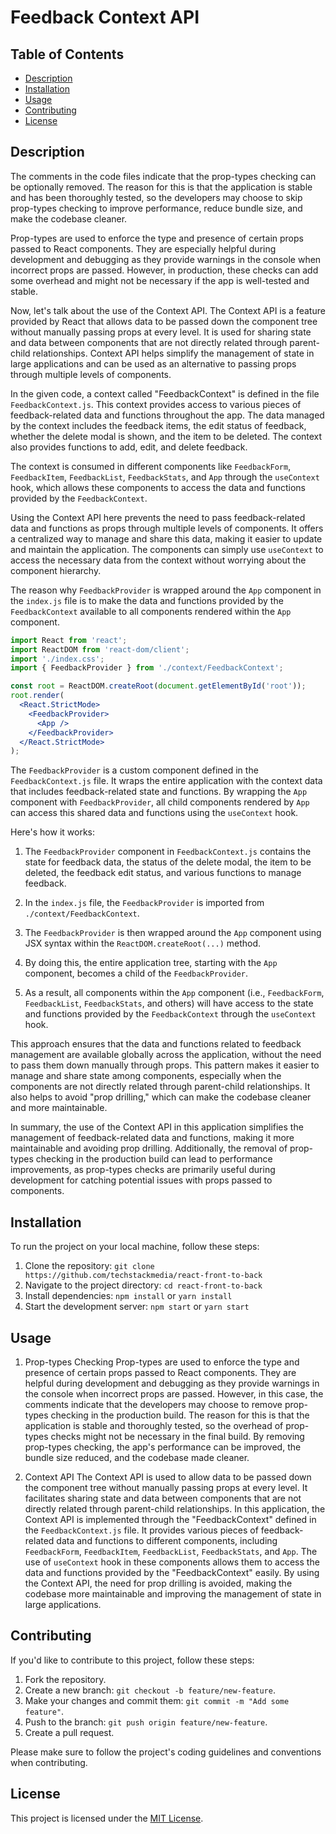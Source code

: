 # Feedback Context API

## Table of Contents

- [Description](#description)
- [Installation](#installation)
- [Usage](#usage)
- [Contributing](#contributing)
- [License](#license)

## Description

The comments in the code files indicate that the prop-types checking can be optionally removed. The reason for this is that the application is stable and has been thoroughly tested, so the developers may choose to skip prop-types checking to improve performance, reduce bundle size, and make the codebase cleaner.

Prop-types are used to enforce the type and presence of certain props passed to React components. They are especially helpful during development and debugging as they provide warnings in the console when incorrect props are passed. However, in production, these checks can add some overhead and might not be necessary if the app is well-tested and stable.

Now, let's talk about the use of the Context API. The Context API is a feature provided by React that allows data to be passed down the component tree without manually passing props at every level. It is used for sharing state and data between components that are not directly related through parent-child relationships. Context API helps simplify the management of state in large applications and can be used as an alternative to passing props through multiple levels of components.

In the given code, a context called "FeedbackContext" is defined in the file `FeedbackContext.js`. This context provides access to various pieces of feedback-related data and functions throughout the app. The data managed by the context includes the feedback items, the edit status of feedback, whether the delete modal is shown, and the item to be deleted. The context also provides functions to add, edit, and delete feedback.

The context is consumed in different components like `FeedbackForm`, `FeedbackItem`, `FeedbackList`, `FeedbackStats`, and `App` through the `useContext` hook, which allows these components to access the data and functions provided by the `FeedbackContext`.

Using the Context API here prevents the need to pass feedback-related data and functions as props through multiple levels of components. It offers a centralized way to manage and share this data, making it easier to update and maintain the application. The components can simply use `useContext` to access the necessary data from the context without worrying about the component hierarchy.

The reason why `FeedbackProvider` is wrapped around the `App` component in the `index.js` file is to make the data and functions provided by the `FeedbackContext` available to all components rendered within the `App` component.

```jsx
import React from 'react';
import ReactDOM from 'react-dom/client';
import './index.css';
import { FeedbackProvider } from './context/FeedbackContext';

const root = ReactDOM.createRoot(document.getElementById('root'));
root.render(
  <React.StrictMode>
    <FeedbackProvider>
      <App />
    </FeedbackProvider>
  </React.StrictMode>
);
```

The `FeedbackProvider` is a custom component defined in the `FeedbackContext.js` file. It wraps the entire application with the context data that includes feedback-related state and functions. By wrapping the `App` component with `FeedbackProvider`, all child components rendered by `App` can access this shared data and functions using the `useContext` hook.

Here's how it works:

1. The `FeedbackProvider` component in `FeedbackContext.js` contains the state for feedback data, the status of the delete modal, the item to be deleted, the feedback edit status, and various functions to manage feedback.

2. In the `index.js` file, the `FeedbackProvider` is imported from `./context/FeedbackContext`.

3. The `FeedbackProvider` is then wrapped around the `App` component using JSX syntax within the `ReactDOM.createRoot(...)` method.

4. By doing this, the entire application tree, starting with the `App` component, becomes a child of the `FeedbackProvider`.

5. As a result, all components within the `App` component (i.e., `FeedbackForm`, `FeedbackList`, `FeedbackStats`, and others) will have access to the state and functions provided by the `FeedbackContext` through the `useContext` hook.

This approach ensures that the data and functions related to feedback management are available globally across the application, without the need to pass them down manually through props. This pattern makes it easier to manage and share state among components, especially when the components are not directly related through parent-child relationships. It also helps to avoid "prop drilling," which can make the codebase cleaner and more maintainable.

In summary, the use of the Context API in this application simplifies the management of feedback-related data and functions, making it more maintainable and avoiding prop drilling. Additionally, the removal of prop-types checking in the production build can lead to performance improvements, as prop-types checks are primarily useful during development for catching potential issues with props passed to components.

## Installation

To run the project on your local machine, follow these steps:

1. Clone the repository: `git clone https://github.com/techstackmedia/react-front-to-back`
2. Navigate to the project directory: `cd react-front-to-back`
3. Install dependencies: `npm install` or `yarn install`
4. Start the development server: `npm start` or `yarn start`

## Usage

1. Prop-types Checking
Prop-types are used to enforce the type and presence of certain props passed to React components. They are helpful during development and debugging as they provide warnings in the console when incorrect props are passed. However, in this case, the comments indicate that the developers may choose to remove prop-types checking in the production build. The reason for this is that the application is stable and thoroughly tested, so the overhead of prop-types checks might not be necessary in the final build. By removing prop-types checking, the app's performance can be improved, the bundle size reduced, and the codebase made cleaner.

2. Context API
The Context API is used to allow data to be passed down the component tree without manually passing props at every level. It facilitates sharing state and data between components that are not directly related through parent-child relationships. In this application, the Context API is implemented through the "FeedbackContext" defined in the `FeedbackContext.js` file. It provides various pieces of feedback-related data and functions to different components, including `FeedbackForm`, `FeedbackItem`, `FeedbackList`, `FeedbackStats`, and `App`. The use of `useContext` hook in these components allows them to access the data and functions provided by the "FeedbackContext" easily. By using the Context API, the need for prop drilling is avoided, making the codebase more maintainable and improving the management of state in large applications.

## Contributing

If you'd like to contribute to this project, follow these steps:

1. Fork the repository.
2. Create a new branch: `git checkout -b feature/new-feature`.
3. Make your changes and commit them: `git commit -m "Add some feature"`.
4. Push to the branch: `git push origin feature/new-feature`.
5. Create a pull request.

Please make sure to follow the project's coding guidelines and conventions when contributing.

## License

This project is licensed under the [MIT License](https://opensource.org/licenses/MIT).
